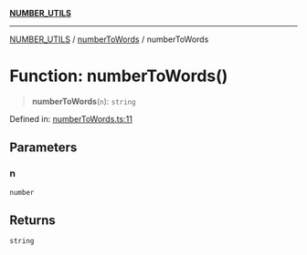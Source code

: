 [**NUMBER_UTILS**](../../README.md)

***

[NUMBER_UTILS](../../README.md) / [numberToWords](../README.md) / numberToWords

# Function: numberToWords()

> **numberToWords**(`n`): `string`

Defined in: [numberToWords.ts:11](https://github.com/dailker/everyutil/blob/2581c2d178bc530a012cdac45251b2404ba4d9ac/src/number/numberToWords.ts#L11)

## Parameters

### n

`number`

## Returns

`string`
